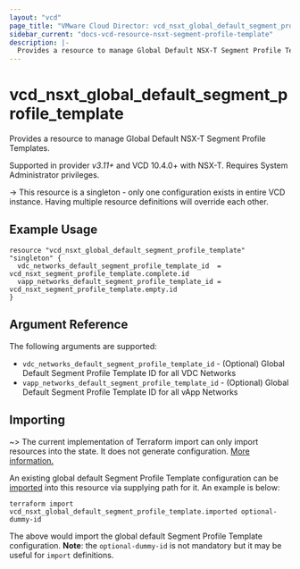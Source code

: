 ```yaml
---
layout: "vcd"
page_title: "VMware Cloud Director: vcd_nsxt_global_default_segment_profile_template"
sidebar_current: "docs-vcd-resource-nsxt-segment-profile-template"
description: |-
  Provides a resource to manage Global Default NSX-T Segment Profile Templates.
---
```


# vcd\_nsxt\_global\_default\_segment\_profile\_template

Provides a resource to manage Global Default NSX-T Segment Profile Templates.

Supported in provider *v3.11+* and VCD 10.4.0+ with NSX-T. Requires System Administrator privileges.

-> This resource is a singleton - only one configuration exists in entire VCD instance. Having
multiple resource definitions will override each other.

## Example Usage

```hcl
resource "vcd_nsxt_global_default_segment_profile_template" "singleton" {
  vdc_networks_default_segment_profile_template_id  = vcd_nsxt_segment_profile_template.complete.id
  vapp_networks_default_segment_profile_template_id = vcd_nsxt_segment_profile_template.empty.id
}
```

## Argument Reference

The following arguments are supported:

* `vdc_networks_default_segment_profile_template_id` - (Optional) Global Default Segment Profile
  Template ID for all VDC Networks
* `vapp_networks_default_segment_profile_template_id` - (Optional) Global Default Segment Profile
  Template ID for all vApp Networks


## Importing

~> The current implementation of Terraform import can only import resources into the state.
It does not generate configuration. [More information.](https://www.terraform.io/docs/import/)

An existing  global default Segment Profile Template configuration can be [imported][docs-import] into this
resource via supplying path for it. An example is below:

[docs-import]: https://www.terraform.io/docs/import/

```
terraform import vcd_nsxt_global_default_segment_profile_template.imported optional-dummy-id
```

The above would import the global default Segment Profile Template configuration. **Note**: the
`optional-dummy-id` is not mandatory but it may be useful for `import` definitions.
